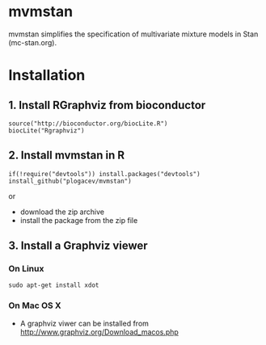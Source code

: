 # mvmstan
mvmstan simplifies the specification of multivariate mixture models in Stan (mc-stan.org).

# Installation

## 1. Install RGraphviz from bioconductor
 	source("http://bioconductor.org/biocLite.R")
 	biocLite("Rgraphviz")

## 2. Install mvmstan in R
 	if(!require("devtools")) install.packages("devtools")
 	install_github("plogacev/mvmstan")
or
 - download the zip archive
 - install the package from the zip file

## 3. Install a Graphviz viewer

### On Linux
 	sudo apt-get install xdot

### On Mac OS X
- A graphviz viwer can be installed from http://www.graphviz.org/Download_macos.php
